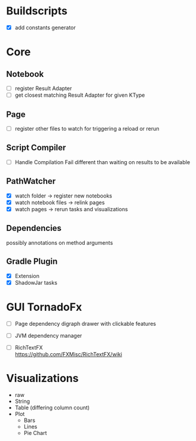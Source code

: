 # Buildscripts

- [x] add constants generator

# Core

## Notebook

- [ ] register Result Adapter
- [ ] get closest matching Result Adapter for given KType

## Page

- [ ] register other files to watch for triggering a reload or rerun

## Script Compiler

- [ ] Handle Compilation Fail different than waiting on results to be available

## PathWatcher

- [x] watch folder -> register new notebooks
- [x] watch notebook files -> relink pages
- [x] watch pages -> rerun tasks and visualizations

## Dependencies

possibly annotations on method arguments

## Gradle Plugin

- [x] Extension
- [x] ShadowJar tasks

# GUI TornadoFx

- [ ] Page dependency digraph drawer with clickable features
- [ ] JVM dependency manager

- [ ] RichTextFX  
      https://github.com/FXMisc/RichTextFX/wiki

# Visualizations

- raw
- String
- Table (differing column count)
- Plot
  - Bars
  - Lines
  - Pie Chart